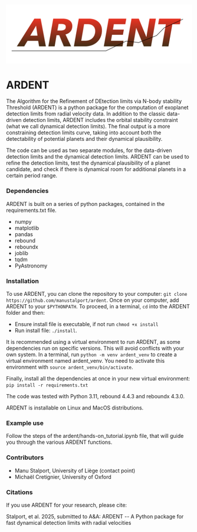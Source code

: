 ![ARDENT Logo](logo/ARDENTlogo.png)

# ARDENT
The Algorithm for the Refinement of DEtection limits via N-body stability Threshold (ARDENT) is a python package for the computation of exoplanet detection limits from radial velocity data. In addition to the classic data-driven detection limits, ARDENT includes the orbital stability constraint (what we call dynamical detection limits). The final output is a more constraining detection limits curve, taking into account both the detectability of potential planets and their dynamical plausibility. 

The code can be used as two separate modules, for the data-driven detection limits and the dynamical detection limits. ARDENT can be used to refine the detection limits, test the dynamical plausibility of a planet candidate, and check if there is dynamical room for additional planets in a certain period range. 

### Dependencies
ARDENT is built on a series of python packages, contained in the requirements.txt file. 
+ numpy
+ matplotlib
+ pandas
+ rebound
+ reboundx
+ joblib
+ tqdm
+ PyAstronomy

### Installation 
To use ARDENT, you can clone the repository to your computer: `git clone https://github.com/manustalport/ardent`. 
Once on your computer, add ARDENT to your `$PYTHONPATH`. To proceed, in a terminal, `cd` into the ARDENT folder and then: 
- Ensure install file is executable, if not run `chmod +x install`
- Run install file: `./install`. 

It is recommended using a virtual environment to run ARDENT, as some dependencies run on specific versions. This will avoid conflicts with your own system. 
In a terminal, run `python -m venv ardent_venv` to create a virtual environment named ardent_venv. 
You need to activate this environment with `source ardent_venv/bin/activate`. 

Finally, install all the dependencies at once in your new virtual environment: `pip install -r requirements.txt`

The code was tested with Python 3.11, rebound 4.4.3 and reboundx 4.3.0. 

ARDENT is installable on Linux and MacOS distributions.

### Example use 
Follow the steps of the ardent/hands-on_tutorial.ipynb file, that will guide you through the various ARDENT functions. 

### Contributors 
+ Manu Stalport, University of Liège (contact point)
+ Michaël Cretignier, University of Oxford

### Citations
If you use ARDENT for your research, please cite: 

Stalport, et al. 2025, submitted to A&A: ARDENT -- A Python package for fast dynamical detection limits with radial velocities 

